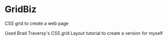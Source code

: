 # GridBiz
CSS grid to create a web page

Used Brad Traversy's CSS grid Layout tutorial to create a version for myself
